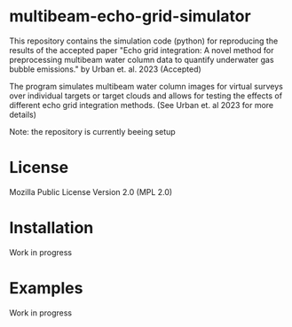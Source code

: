 # multibeam-echo-grid-simulator
This repository contains the simulation code (python) for reproducing the results of the accepted paper "Echo grid integration: A novel method for preprocessing multibeam water column data to quantify underwater gas bubble emissions." by Urban et. al. 2023 (Accepted) 

The program simulates multibeam water column images for virtual surveys over individual targets or target clouds and allows for testing the effects of different echo grid integration methods. (See Urban et. al 2023 for more details)

Note: the repository is currently beeing setup

# License
Mozilla Public License Version 2.0 (MPL 2.0)

# Installation
Work in progress

# Examples
Work in progress
